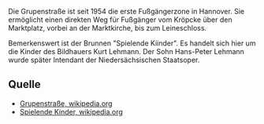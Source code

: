 Die Grupenstraße ist seit 1954 die erste Fußgängerzone in Hannover. Sie ermöglicht einen direkten Weg für Fußgänger 
vom Kröpcke über den Marktplatz, vorbei an der Marktkirche, bis zum Leineschloss.

Bemerkenswert ist der Brunnen "Spielende Kiinder". Es handelt sich hier um die Kinder des Bildhauers Kurt Lehmann. 
Der Sohn Hans-Peter Lehmann wurde später Intendant der Niedersächsischen Staatsoper.

Quelle
------

* [Grupenstraße, wikipedia.org]
* [Spielende Kinder, wikipedia.org]

[Grupenstraße, wikipedia.org]: https://de.wikipedia.org/wiki/Grupenstra%C3%9Fe_(Hannover)
[Spielende Kinder, wikipedia.org]: https://de.wikipedia.org/wiki/Spielende_Kinder_(Hannover)